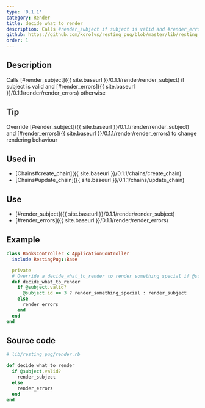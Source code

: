 ```yaml
---
type: '0.1.1'
category: Render
title: decide_what_to_render
description: Calls #render_subject if subject is valid and #render_errors otherwise
github: https://github.com/korolvs/resting_pug/blob/master/lib/resting_pug/render.rb#L27
order: 1
---
```


## Description
Calls [#render_subject]({{ site.baseurl }}/0.1.1/render/render_subject) if subject is valid and [#render_errors]({{ site.baseurl }}/0.1.1/render/render_errors) otherwise

## Tip
Override [#render_subject]({{ site.baseurl }}/0.1.1/render/render_subject) and [#render_errors]({{ site.baseurl }}/0.1.1/render/render_errors) to change rendering behaviour

## Used in
- [Chains#create_chain]({{ site.baseurl }}/0.1.1/chains/create_chain)
- [Chains#update_chain]({{ site.baseurl }}/0.1.1/chains/update_chain)

## Use
- [#render_subject]({{ site.baseurl }}/0.1.1/render/render_subject)
- [#render_errors]({{ site.baseurl }}/0.1.1/render/render_errors)

## Example
```ruby
class BooksController < ApplicationController
  include RestingPug::Base

  private
  # Override a decide_what_to_render to render something special if @subject id is 3
  def decide_what_to_render
    if @subject.valid?
      @subject.id == 3 ? render_something_special : render_subject
    else
      render_errors
    end
  end
end
```

## Source code
```ruby
# lib/resting_pug/render.rb

def decide_what_to_render
  if @subject.valid?
    render_subject
  else
    render_errors
  end
end
```



